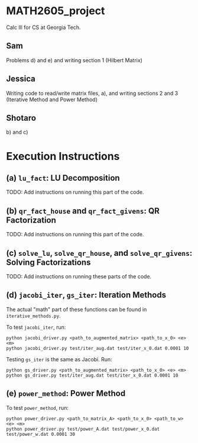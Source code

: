 # MATH2605_project
Calc lll for CS at Georgia Tech.

## Sam

Problems d) and e) and writing section 1 (Hilbert Matrix)

## Jessica

Writing code to read/write matrix files, a), and writing sections 2 and 3 (Iterative Method and Power Method)

## Shotaro
b) and c)

# Execution Instructions

## (a) `lu_fact`: LU Decomposition

TODO: Add instructions on running this part of the code.

## (b) `qr_fact_house` and `qr_fact_givens`: QR Factorization

TODO: Add instructions on running this part of the code.

## (c) `solve_lu`, `solve_qr_house`, and `solve_qr_givens`: Solving Factorizations

TODO: Add instructions on running these parts of the code.

## (d) `jacobi_iter`, `gs_iter`: Iteration Methods

The actual "math" part of these functions can be found in `iterative_methods.py`.

To test `jacobi_iter`, run:

    python jacobi_driver.py <path_to_augmented_matrix> <path_to_x_0> <e> <m>
    python jacobi_driver.py test/iter_aug.dat test/iter_x_0.dat 0.0001 10

Testing `gs_iter` is the same as Jacobi. Run:

    python gs_driver.py <path_to_augmented_matrix> <path_to_x_0> <e> <m>
    python gs_driver.py test/iter_aug.dat test/iter_x_0.dat 0.0001 10

## (e) `power_method`: Power Method

To test `power_method`, run:

    python power_driver.py <path_to_matrix_A> <path_to_x_0> <path_to_w> <e> <m>
    python power_driver.py test/power_A.dat test/power_x_0.dat test/power_w.dat 0.0001 30
